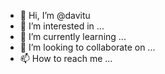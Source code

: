 - 👋 Hi, I’m @davitu
- 👀 I’m interested in ...
- 🌱 I’m currently learning ...
- 💞️ I’m looking to collaborate on ...
- 📫 How to reach me ...

<!---
davitu/davitu is a ✨ special ✨ repository because its `README.md` (this file) appears on your GitHub profile.
You can click the Preview link to take a look at your changes.
--->
